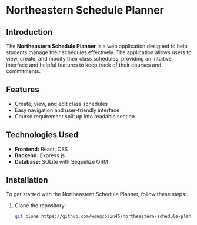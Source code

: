 # Northeastern Schedule Planner

## Introduction
The **Northeastern Schedule Planner** is a web application designed to help students manage their schedules effectively. The application allows users to view, create, and modify their class schedules, providing an intuitive interface and helpful features to keep track of their courses and commitments.

## Features
- Create, view, and edit class schedules
- Easy navigation and user-friendly interface
- Course requirement split up into readable section

## Technologies Used
- **Frontend:** React, CSS
- **Backend:** Express.js
- **Database:** SQLite with Sequelize ORM

## Installation
To get started with the Northeastern Schedule Planner, follow these steps:

1. Clone the repository:
   ```bash
   git clone https://github.com/wongcolin45/northeastern-schedule-planner.git
